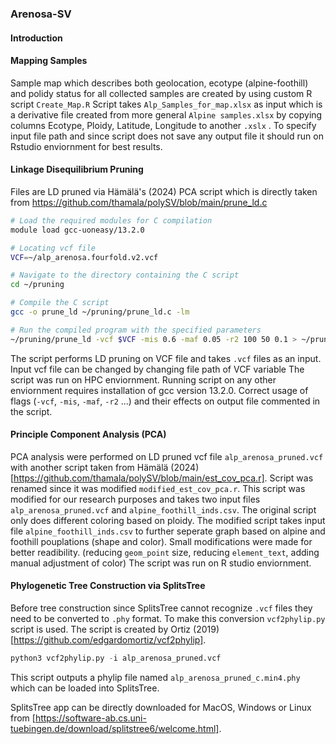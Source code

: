 ### Arenosa-SV
#### Introduction





#### Mapping Samples

Sample map which describes both geolocation, ecotype (alpine-foothill) and polidy status for all collected samples are created by using custom R script `Create_Map.R`
Script takes `Alp_Samples_for_map.xlsx` as input which is a derivative file created from more general `Alpine samples.xlsx` by copying columns Ecotype, Ploidy, Latitude, Longitude to another `.xslx` .
To specify input file path and since script does not save any output file it should run on Rstudio enviornment for best results.

#### Linkage Disequilibrium Pruning

Files are LD pruned via Hämälä's (2024) PCA script which is directly taken from https://github.com/thamala/polySV/blob/main/prune_ld.c

```Bash
# Load the required modules for C compilation
module load gcc-uoneasy/13.2.0

# Locating vcf file
VCF=~/alp_arenosa.fourfold.v2.vcf

# Navigate to the directory containing the C script
cd ~/pruning

# Compile the C script
gcc -o prune_ld ~/pruning/prune_ld.c -lm

# Run the compiled program with the specified parameters
~/pruning/prune_ld -vcf $VCF -mis 0.6 -maf 0.05 -r2 100 50 0.1 > ~/pruning/alp_arenosa_pruned.vcf
```
The script performs LD pruning on VCF file and takes `.vcf` files as an input.
Input vcf file can be changed by changing file path of VCF variable 
The script was run on HPC enviornment. Running script on any other enviornment requires installation of gcc version 13.2.0. 
Correct usage of flags (`-vcf`, `-mis`, `-maf`, `-r2` ...) and their effects on output file commented in the script.

#### Principle Component Analysis (PCA)

PCA analysis were performed on LD pruned vcf file `alp_arenosa_pruned.vcf` with another script taken from Hämälä (2024) [https://github.com/thamala/polySV/blob/main/est_cov_pca.r].
Script was renamed since it was modified `modified_est_cov_pca.r`.
This script was modified for our research purposes and takes two input files `alp_arenosa_pruned.vcf` and `alpine_foothill_inds.csv`.
The original script only does different coloring based on ploidy.
The modified script takes input file `alpine_foothill_inds.csv` to further seperate graph based on alpine and foothill pouplations (shape and color).
Small modifications were made for better readibility. (reducing `geom_point` size, reducing `element_text`, adding manual adjustment of color)
The script was run on R studio enviornment.

#### Phylogenetic Tree Construction via SplitsTree

Before tree construction since SplitsTree cannot recognize `.vcf` files they need to be converted to `.phy` format.
To make this conversion `vcf2phylip.py` script is used. The script is created by Ortiz (2019) [https://github.com/edgardomortiz/vcf2phylip].
```Python
python3 vcf2phylip.py -i alp_arenosa_pruned.vcf
```
This script outputs a phylip file named `alp_arenosa_pruned_c.min4.phy` which can be loaded into SplitsTree.

SplitsTree app can be directly downloaded for MacOS, Windows or Linux from [https://software-ab.cs.uni-tuebingen.de/download/splitstree6/welcome.html]. 
